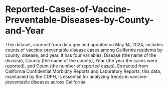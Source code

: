 # Reported-Cases-of-Vaccine-Preventable-Diseases-by-County-and-Year

This dataset, sourced from data.gov and updated on May 14, 2024, includes counts of vaccine-preventable disease cases among California residents by county, disease, and year. It has four variables: Disease (the name of the disease), County (the name of the county), Year (the year the cases were reported), and Count (the number of reported cases). Extracted from California Confidential Morbidity Reports and Laboratory Reports, this data, maintained by the CDPH, is essential for analyzing trends in vaccine-preventable diseases across California.

